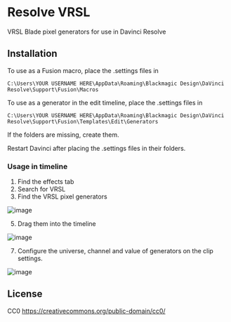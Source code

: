 # Resolve VRSL
VRSL Blade pixel generators for use in Davinci Resolve

## Installation
To use as a Fusion macro, place the .settings files in

`C:\Users\YOUR USERNAME HERE\AppData\Roaming\Blackmagic Design\DaVinci Resolve\Support\Fusion\Macros`

To use as a generator in the edit timeline, place the .settings files in

`C:\Users\YOUR USERNAME HERE\AppData\Roaming\Blackmagic Design\DaVinci Resolve\Support\Fusion\Templates\Edit\Generators`

If the folders are missing, create them.

Restart Davinci after placing the .settings files in their folders.

### Usage in timeline
1. Find the effects tab
2. Search for VRSL
3. Find the VRSL pixel generators
   
![image](https://github.com/user-attachments/assets/157da1f2-032d-4199-8830-c8376c56c0ee)

5. Drag them into the timeline
   
![image](https://github.com/user-attachments/assets/38164a67-a308-43e4-891b-3d5b0e7284f7)

7. Configure the universe, channel and value of generators on the clip settings.
   
![image](https://github.com/user-attachments/assets/9276cdf6-7f85-4cf3-86bb-7bf2d10e2cb2)

## License
CC0 https://creativecommons.org/public-domain/cc0/
